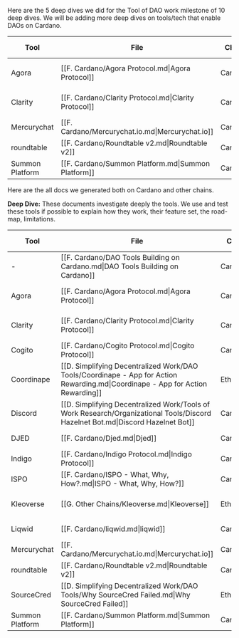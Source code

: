 
Here are the 5 deep dives we did for the Tool of DAO work milestone of 10 deep dives. We will be adding more deep dives on tools/tech that enable DAOs on Cardano.


| Tool            | File                                                 | Chain   | Deep Dive | Author     | Date             |
| --------------- | ---------------------------------------------------- | ------- | --------- | ---------- | ---------------- |
| Agora           | [[F. Cardano/Agora Protocol.md\|Agora Protocol]]     | Cardano | true      | Emir Olgun | 19 February 2023 |
| Clarity         | [[F. Cardano/Clarity Protocol.md\|Clarity Protocol]] | Cardano | true      | Emir Olgun | 18 February 2023 |
| Mercurychat     | [[F. Cardano/Mercurychat.io.md\|Mercurychat.io]]     | Cardano | true      | Harsha     | \-               |
| roundtable      | [[F. Cardano/Roundtable v2.md\|Roundtable v2]]       | Cardano | true      | \-         | \-               |
| Summon Platform | [[F. Cardano/Summon Platform.md\|Summon Platform]]   | Cardano | true      | \-         | \-               |


Here are the all docs we generated both on Cardano and other chains. 

**Deep Dive:** These documents investigate deeply the tools. We use and test these tools if possible to explain how they work, their feature set, the road-map, limitations.


| Tool            | File                                                                                                                            | Chain    | Deep Dive | Author     | Date             |
| --------------- | ------------------------------------------------------------------------------------------------------------------------------- | -------- | --------- | ---------- | ---------------- |
| \-              | [[F. Cardano/DAO Tools Building on Cardano.md\|DAO Tools Building on Cardano]]                                                  | Cardano  | false     | \-         | \-               |
| Agora           | [[F. Cardano/Agora Protocol.md\|Agora Protocol]]                                                                                | Cardano  | true      | Emir Olgun | 19 February 2023 |
| Clarity         | [[F. Cardano/Clarity Protocol.md\|Clarity Protocol]]                                                                            | Cardano  | true      | Emir Olgun | 18 February 2023 |
| Cogito          | [[F. Cardano/Cogito Protocol.md\|Cogito Protocol]]                                                                              | Cardano  | true      | Donald     | February 2023    |
| Coordinape      | [[D. Simplifying Decentralized Work/DAO Tools/Coordinape - App for Action Rewarding.md\|Coordinape - App for Action Rewarding]] | Ethereum | false     | \-         | \-               |
| Discord         | [[D. Simplifying Decentralized Work/Tools of Work Research/Organizational Tools/Discord Hazelnet Bot.md\|Discord Hazelnet Bot]] | Cardano  | false     | \-         | \-               |
| DJED            | [[F. Cardano/Djed.md\|Djed]]                                                                                                    | Cardano  | true      | Donald     | 14 Feb 2023      |
| Indigo          | [[F. Cardano/Indigo Protocol.md\|Indigo Protocol]]                                                                              | Cardano  | true      | Donald     | February 2023    |
| ISPO            | [[F. Cardano/ISPO - What, Why, How?.md\|ISPO - What, Why, How?]]                                                                | Cardano  | true      | \-         | \-               |
| Kleoverse       | [[G. Other Chains/Kleoverse.md\|Kleoverse]]                                                                                     | Ethereum | false     | Uli        | 07 March 2023    |
| Liqwid          | [[F. Cardano/liqwid.md\|liqwid]]                                                                                                | Cardano  | true      | Donald     | 19 Feb 2023      |
| Mercurychat     | [[F. Cardano/Mercurychat.io.md\|Mercurychat.io]]                                                                                | Cardano  | true      | Harsha     | \-               |
| roundtable      | [[F. Cardano/Roundtable v2.md\|Roundtable v2]]                                                                                  | Cardano  | true      | \-         | \-               |
| SourceCred      | [[D. Simplifying Decentralized Work/DAO Tools/Why SourceCred Failed.md\|Why SourceCred Failed]]                                 | Ethereum | false     | \-         | \-               |
| Summon Platform | [[F. Cardano/Summon Platform.md\|Summon Platform]]                                                                              | Cardano  | true      | \-         | \-               |
